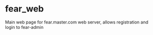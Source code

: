 # fear_web
Main web page for fear.master.com web server, allows registration and login to fear-admin
